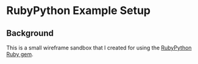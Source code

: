 # RubyPython Example Setup

## Background
<p class='util--hide'> This is a small wireframe sandbox that I created for using the <a href=’ https://rubygems.org/gems/rubypython/versions/0.6.3'>RubyPython Ruby gem</a>.</p>

